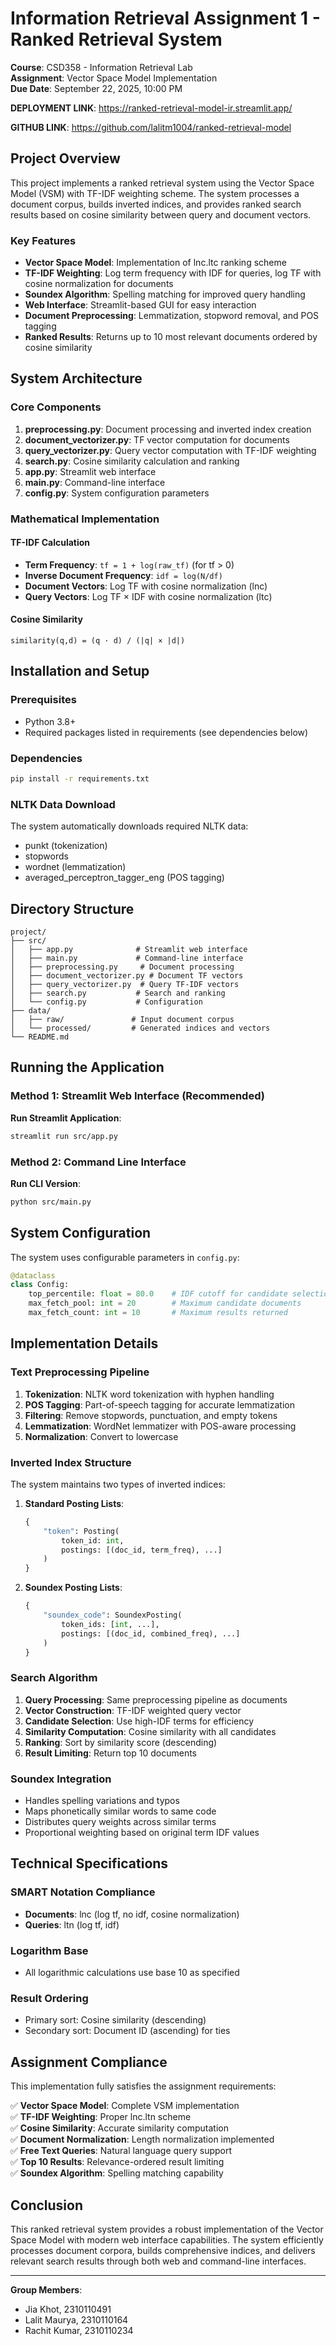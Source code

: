 # Information Retrieval Assignment 1 - Ranked Retrieval System
**Course**: CSD358 - Information Retrieval Lab  
**Assignment**: Vector Space Model Implementation  
**Due Date**: September 22, 2025, 10:00 PM

**DEPLOYMENT LINK**: https://ranked-retrieval-model-ir.streamlit.app/

**GITHUB LINK**: https://github.com/lalitm1004/ranked-retrieval-model

## Project Overview

This project implements a ranked retrieval system using the Vector Space Model (VSM) with TF-IDF weighting scheme. The system processes a document corpus, builds inverted indices, and provides ranked search results based on cosine similarity between query and document vectors.

### Key Features

- **Vector Space Model**: Implementation of lnc.ltc ranking scheme
- **TF-IDF Weighting**: Log term frequency with IDF for queries, log TF with cosine normalization for documents
- **Soundex Algorithm**: Spelling matching for improved query handling
- **Web Interface**: Streamlit-based GUI for easy interaction
- **Document Preprocessing**: Lemmatization, stopword removal, and POS tagging
- **Ranked Results**: Returns up to 10 most relevant documents ordered by cosine similarity

## System Architecture

### Core Components

1. **preprocessing.py**: Document processing and inverted index creation
2. **document_vectorizer.py**: TF vector computation for documents  
3. **query_vectorizer.py**: Query vector computation with TF-IDF weighting
4. **search.py**: Cosine similarity calculation and ranking
5. **app.py**: Streamlit web interface
6. **main.py**: Command-line interface
7. **config.py**: System configuration parameters

### Mathematical Implementation

#### TF-IDF Calculation
- **Term Frequency**: `tf = 1 + log(raw_tf)` (for tf > 0)
- **Inverse Document Frequency**: `idf = log(N/df)`
- **Document Vectors**: Log TF with cosine normalization (lnc)
- **Query Vectors**: Log TF × IDF with cosine normalization (ltc)

#### Cosine Similarity
```
similarity(q,d) = (q · d) / (|q| × |d|)
```

## Installation and Setup

### Prerequisites
- Python 3.8+
- Required packages listed in requirements (see dependencies below)

### Dependencies
```bash
pip install -r requirements.txt
```

### NLTK Data Download
The system automatically downloads required NLTK data:
- punkt (tokenization)
- stopwords
- wordnet (lemmatization)  
- averaged_perceptron_tagger_eng (POS tagging)

## Directory Structure

```
project/
├── src/
│   ├── app.py              # Streamlit web interface
│   ├── main.py             # Command-line interface
│   ├── preprocessing.py     # Document processing
│   ├── document_vectorizer.py # Document TF vectors
│   ├── query_vectorizer.py  # Query TF-IDF vectors
│   ├── search.py           # Search and ranking
│   └── config.py           # Configuration
├── data/
│   ├── raw/               # Input document corpus
│   └── processed/         # Generated indices and vectors
└── README.md
```

## Running the Application

### Method 1: Streamlit Web Interface (Recommended)

**Run Streamlit Application**:
```bash
streamlit run src/app.py
```

### Method 2: Command Line Interface

**Run CLI Version**:
```bash
python src/main.py
```

## System Configuration

The system uses configurable parameters in `config.py`:

```python
@dataclass
class Config:
    top_percentile: float = 80.0    # IDF cutoff for candidate selection
    max_fetch_pool: int = 20        # Maximum candidate documents
    max_fetch_count: int = 10       # Maximum results returned
```

## Implementation Details

### Text Preprocessing Pipeline

1. **Tokenization**: NLTK word tokenization with hyphen handling
2. **POS Tagging**: Part-of-speech tagging for accurate lemmatization
3. **Filtering**: Remove stopwords, punctuation, and empty tokens
4. **Lemmatization**: WordNet lemmatizer with POS-aware processing
5. **Normalization**: Convert to lowercase

### Inverted Index Structure

The system maintains two types of inverted indices:

1. **Standard Posting Lists**:
   ```python
   {
       "token": Posting(
           token_id: int,
           postings: [(doc_id, term_freq), ...]
       )
   }
   ```

2. **Soundex Posting Lists**:
   ```python
   {
       "soundex_code": SoundexPosting(
           token_ids: [int, ...],
           postings: [(doc_id, combined_freq), ...]
       )
   }
   ```

### Search Algorithm

1. **Query Processing**: Same preprocessing pipeline as documents
2. **Vector Construction**: TF-IDF weighted query vector
3. **Candidate Selection**: Use high-IDF terms for efficiency
4. **Similarity Computation**: Cosine similarity with all candidates
5. **Ranking**: Sort by similarity score (descending)
6. **Result Limiting**: Return top 10 documents

### Soundex Integration

- Handles spelling variations and typos
- Maps phonetically similar words to same code
- Distributes query weights across similar terms
- Proportional weighting based on original term IDF values

## Technical Specifications

### SMART Notation Compliance
- **Documents**: lnc (log tf, no idf, cosine normalization)
- **Queries**: ltn (log tf, idf)

### Logarithm Base
- All logarithmic calculations use base 10 as specified

### Result Ordering
- Primary sort: Cosine similarity (descending)
- Secondary sort: Document ID (ascending) for ties

## Assignment Compliance

This implementation fully satisfies the assignment requirements:

✅ **Vector Space Model**: Complete VSM implementation  
✅ **TF-IDF Weighting**: Proper lnc.ltn scheme  
✅ **Cosine Similarity**: Accurate similarity computation  
✅ **Document Normalization**: Length normalization implemented  
✅ **Free Text Queries**: Natural language query support  
✅ **Top 10 Results**: Relevance-ordered result limiting  
✅ **Soundex Algorithm**: Spelling matching capability  

## Conclusion

This ranked retrieval system provides a robust implementation of the Vector Space Model with modern web interface capabilities. The system efficiently processes document corpora, builds comprehensive indices, and delivers relevant search results through both web and command-line interfaces.

---

**Group Members**: 
- Jia Khot, 2310110491
- Lalit Maurya, 2310110164
- Rachit Kumar, 2310110234